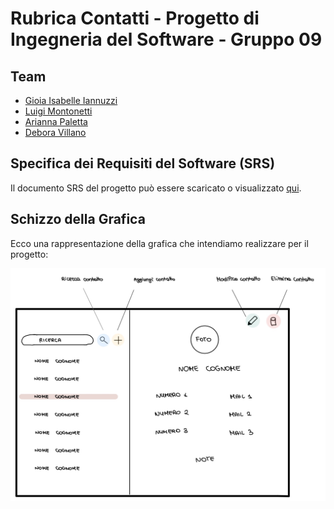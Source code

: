 # Rubrica Contatti - Progetto di Ingegneria del Software - Gruppo 09 

## Team 
- [Gioia Isabelle Iannuzzi](https://github.com/Gioia1909)
- [Luigi Montonetti](https://github.com/Luigi1503)
- [Arianna Paletta](https://github.com/ariannapal)
- [Debora Villano](https://github.com/deboravillano)

## Specifica dei Requisiti del Software (SRS)

Il documento SRS del progetto può essere scaricato o visualizzato [qui](RequirementsEngineering/SRS_Gruppo09.pdf).

## Schizzo della Grafica
Ecco una rappresentazione della grafica che intendiamo realizzare per il progetto:

![Schizzo della grafica](schizzo-grafica.jpeg)
